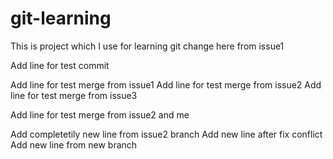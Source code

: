 # git-learning
This is project which I use for learning git change here from issue1

Add line for test commit

Add line for test merge from issue1
Add line for test merge from issue2
Add line for test merge from issue3

Add line for test merge from issue2 and me

Add completetily new line from issue2 branch
Add new line after fix conflict
Add new line from new branch